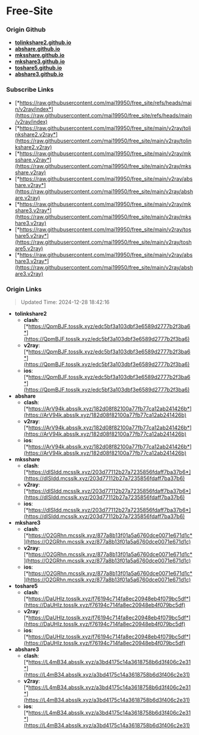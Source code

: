 # Free-Site

### Origin Github

- [**tolinkshare2.github.io**](https://github.com/tolinkshare2/tolinkshare2.github.io)
- [**abshare.github.io**](https://github.com/abshare/abshare.github.io)
- [**mksshare.github.io**](https://github.com/mksshare/mksshare.github.io)
- [**mkshare3.github.io**](https://github.com/mkshare3/mkshare3.github.io)
- [**toshare5.github.io**](https://github.com/toshare5/toshare5.github.io)
- [**abshare3.github.io**](https://github.com/abshare3/abshare3.github.io)

### Subscribe Links

- [*https://raw.githubusercontent.com/mai19950/free_site/refs/heads/main/v2ray/index*](https://raw.githubusercontent.com/mai19950/free_site/refs/heads/main/v2ray/index)
- [*https://raw.githubusercontent.com/mai19950/free_site/main/v2ray/tolinkshare2.v2ray*](https://raw.githubusercontent.com/mai19950/free_site/main/v2ray/tolinkshare2.v2ray)
- [*https://raw.githubusercontent.com/mai19950/free_site/main/v2ray/mksshare.v2ray*](https://raw.githubusercontent.com/mai19950/free_site/main/v2ray/mksshare.v2ray)
- [*https://raw.githubusercontent.com/mai19950/free_site/main/v2ray/abshare.v2ray*](https://raw.githubusercontent.com/mai19950/free_site/main/v2ray/abshare.v2ray)
- [*https://raw.githubusercontent.com/mai19950/free_site/main/v2ray/mkshare3.v2ray*](https://raw.githubusercontent.com/mai19950/free_site/main/v2ray/mkshare3.v2ray)
- [*https://raw.githubusercontent.com/mai19950/free_site/main/v2ray/toshare5.v2ray*](https://raw.githubusercontent.com/mai19950/free_site/main/v2ray/toshare5.v2ray)
- [*https://raw.githubusercontent.com/mai19950/free_site/main/v2ray/abshare3.v2ray*](https://raw.githubusercontent.com/mai19950/free_site/main/v2ray/abshare3.v2ray)

### Origin Links

> Updated Time: 2024-12-28 18:42:16

- **tolinkshare2**
  - **clash**: [*https://QpmBJF.tosslk.xyz/edc5bf3a103dbf3e6589d2777b2f3ba6*](https://QpmBJF.tosslk.xyz/edc5bf3a103dbf3e6589d2777b2f3ba6)
  - **v2ray**: [*https://QpmBJF.tosslk.xyz/edc5bf3a103dbf3e6589d2777b2f3ba6*](https://QpmBJF.tosslk.xyz/edc5bf3a103dbf3e6589d2777b2f3ba6)
  - **ios**: [*https://QpmBJF.tosslk.xyz/edc5bf3a103dbf3e6589d2777b2f3ba6*](https://QpmBJF.tosslk.xyz/edc5bf3a103dbf3e6589d2777b2f3ba6)
- **abshare**
  - **clash**: [*https://ArV94k.absslk.xyz/182d08f82100a77fb77ca12ab241426b*](https://ArV94k.absslk.xyz/182d08f82100a77fb77ca12ab241426b)
  - **v2ray**: [*https://ArV94k.absslk.xyz/182d08f82100a77fb77ca12ab241426b*](https://ArV94k.absslk.xyz/182d08f82100a77fb77ca12ab241426b)
  - **ios**: [*https://ArV94k.absslk.xyz/182d08f82100a77fb77ca12ab241426b*](https://ArV94k.absslk.xyz/182d08f82100a77fb77ca12ab241426b)
- **mksshare**
  - **clash**: [*https://dlSIdd.mcsslk.xyz/203d77112b27a7235856fdaff7ba37b6*](https://dlSIdd.mcsslk.xyz/203d77112b27a7235856fdaff7ba37b6)
  - **v2ray**: [*https://dlSIdd.mcsslk.xyz/203d77112b27a7235856fdaff7ba37b6*](https://dlSIdd.mcsslk.xyz/203d77112b27a7235856fdaff7ba37b6)
  - **ios**: [*https://dlSIdd.mcsslk.xyz/203d77112b27a7235856fdaff7ba37b6*](https://dlSIdd.mcsslk.xyz/203d77112b27a7235856fdaff7ba37b6)
- **mkshare3**
  - **clash**: [*https://O2GRhn.mcsslk.xyz/877a8b13f01a5a6760dce0071e671d1c*](https://O2GRhn.mcsslk.xyz/877a8b13f01a5a6760dce0071e671d1c)
  - **v2ray**: [*https://O2GRhn.mcsslk.xyz/877a8b13f01a5a6760dce0071e671d1c*](https://O2GRhn.mcsslk.xyz/877a8b13f01a5a6760dce0071e671d1c)
  - **ios**: [*https://O2GRhn.mcsslk.xyz/877a8b13f01a5a6760dce0071e671d1c*](https://O2GRhn.mcsslk.xyz/877a8b13f01a5a6760dce0071e671d1c)
- **toshare5**
  - **clash**: [*https://DaUHIz.tosslk.xyz/f76194c714fa8ec20948eb4f079bc5df*](https://DaUHIz.tosslk.xyz/f76194c714fa8ec20948eb4f079bc5df)
  - **v2ray**: [*https://DaUHIz.tosslk.xyz/f76194c714fa8ec20948eb4f079bc5df*](https://DaUHIz.tosslk.xyz/f76194c714fa8ec20948eb4f079bc5df)
  - **ios**: [*https://DaUHIz.tosslk.xyz/f76194c714fa8ec20948eb4f079bc5df*](https://DaUHIz.tosslk.xyz/f76194c714fa8ec20948eb4f079bc5df)
- **abshare3**
  - **clash**: [*https://L4mB34.absslk.xyz/a3bd4175c14a3618758b6d3f406c2e31*](https://L4mB34.absslk.xyz/a3bd4175c14a3618758b6d3f406c2e31)
  - **v2ray**: [*https://L4mB34.absslk.xyz/a3bd4175c14a3618758b6d3f406c2e31*](https://L4mB34.absslk.xyz/a3bd4175c14a3618758b6d3f406c2e31)
  - **ios**: [*https://L4mB34.absslk.xyz/a3bd4175c14a3618758b6d3f406c2e31*](https://L4mB34.absslk.xyz/a3bd4175c14a3618758b6d3f406c2e31)
